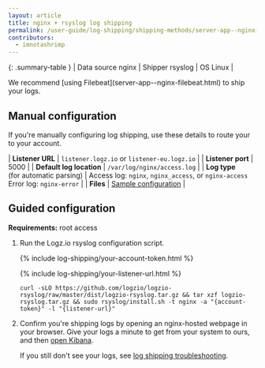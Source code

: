```yaml
---
layout: article
title: nginx + rsyslog log shipping
permalink: /user-guide/log-shipping/shipping-methods/server-app--nginx-rsyslog.html
contributors:
  - imnotashrimp
---
```


{: .summary-table }
| Data source <span>nginx</span> | Shipper <span>rsyslog</span> | OS <span>Linux</span> |

<div class="info-box note">
  We recommend [using Filebeat](server-app--nginx-filebeat.html) to ship your logs.
</div>

## Manual configuration

If you're manually configuring log shipping, use these details to route your to your account.

| **Listener URL** | `listener.logz.io` or `listener-eu.logz.io` |
| **Listener port** | 5000 |
| **Default log location** | `/var/log/nginx/access.log` |
| **Log type** <br /> (for automatic parsing) | Access log: `nginx`, `nginx_access`, or `nginx-access` <br /> Error log: `nginx-error` |
| **Files** | [Sample configuration](https://raw.githubusercontent.com/logzio/logz-docs/master/shipping-config-samples/logz-rsyslog-config.conf) |

## Guided configuration

**Requirements:** root access

1. Run the Logz.io rsyslog configuration script.

    {% include log-shipping/your-account-token.html %}

    {% include log-shipping/your-listener-url.html %}

    ```shell
    curl -sLO https://github.com/logzio/logzio-rsyslog/raw/master/dist/logzio-rsyslog.tar.gz && tar xzf logzio-rsyslog.tar.gz && sudo rsyslog/install.sh -t nginx -a "{account-token}" -l "{listener-url}"
    ```

2. Confirm you're shipping logs by opening an nginx-hosted webpage in your browser. Give your logs a minute to get from your system to ours, and then [open Kibana](https://app.logz.io/#/dashboard/kibana).

    If you still don't see your logs, see [log shipping troubleshooting]({{site.baseurl}}/user-guide/log-shipping/log-shipping-troubleshooting.html).